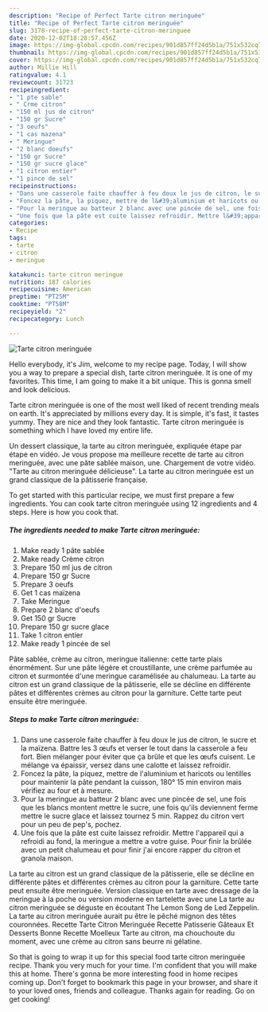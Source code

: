 ```yaml
---
description: "Recipe of Perfect Tarte citron meringuée"
title: "Recipe of Perfect Tarte citron meringuée"
slug: 3178-recipe-of-perfect-tarte-citron-meringuee
date: 2020-12-02T18:28:57.456Z
image: https://img-global.cpcdn.com/recipes/901d857ff24d5b1a/751x532cq70/tarte-citron-meringuee-photo-principale-de-la-recette.jpg
thumbnail: https://img-global.cpcdn.com/recipes/901d857ff24d5b1a/751x532cq70/tarte-citron-meringuee-photo-principale-de-la-recette.jpg
cover: https://img-global.cpcdn.com/recipes/901d857ff24d5b1a/751x532cq70/tarte-citron-meringuee-photo-principale-de-la-recette.jpg
author: Millie Hill
ratingvalue: 4.1
reviewcount: 31723
recipeingredient:
- "1 pte sable"
- " Crme citron"
- "150 ml jus de citron"
- "150 gr Sucre"
- "3 oeufs"
- "1 cas mazena"
- " Meringue"
- "2 blanc doeufs"
- "150 gr Sucre"
- "150 gr sucre glace"
- "1 citron entier"
- "1 pince de sel"
recipeinstructions:
- "Dans une casserole faite chauffer à feu doux le jus de citron, le sucre et la maïzena. Battre les 3 œufs et verser le tout dans la casserole a feu fort. Bien mélanger pour éviter que ça brûle et que les œufs cuisent. Le mélange va épaissir, versez dans une calotte et laissez refroidir."
- "Foncez la pâte, la piquez, mettre de l&#39;aluminium et haricots ou lentilles pour maintenir la pâte pendant la cuisson, 180° 15 min environ mais vérifiez au four et à mesure."
- "Pour la meringue au batteur 2 blanc avec une pincée de sel, une fois que les blancs montent mettre le sucre, une fois qu&#39;ils deviennent ferme mettre le sucre glace et laissez tournez 5 min. Rappez du citron vert pour un peu de pep&#39;s, pochez."
- "Une fois que la pâte est cuite laissez refroidir. Mettre l&#39;appareil qui a refroidi au fond, la meringue a mettre a votre guise. Pour finir la brûlée avec un petit chalumeau et pour finir j&#39;ai encore rapper du citron et granola maison."
categories:
- Recipe
tags:
- tarte
- citron
- meringue

katakunci: tarte citron meringue 
nutrition: 187 calories
recipecuisine: American
preptime: "PT25M"
cooktime: "PT58M"
recipeyield: "2"
recipecategory: Lunch

---
```



![Tarte citron meringuée](https://img-global.cpcdn.com/recipes/901d857ff24d5b1a/751x532cq70/tarte-citron-meringuee-photo-principale-de-la-recette.jpg)

Hello everybody, it's Jim, welcome to my recipe page. Today, I will show you a way to prepare a special dish, tarte citron meringuée. It is one of my favorites. This time, I am going to make it a bit unique. This is gonna smell and look delicious.

Tarte citron meringuée is one of the most well liked of recent trending meals on earth. It's appreciated by millions every day. It is simple, it's fast, it tastes yummy. They are nice and they look fantastic. Tarte citron meringuée is something which I have loved my entire life.

Un dessert classique, la tarte au citron meringuée, expliquée étape par étape en vidéo. Je vous propose ma meilleure recette de tarte au citron meringuée, avec une pâte sablée maison, une. Chargement de votre vidéo. &#34;Tarte au citron meringuée délicieuse&#34;. La tarte au citron meringuée est un grand classique de la pâtisserie française.


To get started with this particular recipe, we must first prepare a few ingredients. You can cook tarte citron meringuée using 12 ingredients and 4 steps. Here is how you cook that.

<!--inarticleads1-->

##### The ingredients needed to make Tarte citron meringuée:

1. Make ready 1 pâte sablée
1. Make ready  Crème citron
1. Prepare 150 ml jus de citron
1. Prepare 150 gr Sucre
1. Prepare 3 oeufs
1. Get 1 cas maïzena
1. Take  Meringue
1. Prepare 2 blanc d&#39;oeufs
1. Get 150 gr Sucre
1. Prepare 150 gr sucre glace
1. Take 1 citron entier
1. Make ready 1 pincée de sel


Pâte sablée, crème au citron, meringue italienne: cette tarte plais énormément. Sur une pâte légère et croustillante, une crème parfumée au citron et surmontée d&#39;une meringue caramélisée au chalumeau. La tarte au citron est un grand classique de la pâtisserie, elle se décline en différente pâtes et différentes crèmes au citron pour la garniture. Cette tarte peut ensuite être meringuée. 

<!--inarticleads2-->

##### Steps to make Tarte citron meringuée:

1. Dans une casserole faite chauffer à feu doux le jus de citron, le sucre et la maïzena. Battre les 3 œufs et verser le tout dans la casserole a feu fort. Bien mélanger pour éviter que ça brûle et que les œufs cuisent. Le mélange va épaissir, versez dans une calotte et laissez refroidir.
1. Foncez la pâte, la piquez, mettre de l&#39;aluminium et haricots ou lentilles pour maintenir la pâte pendant la cuisson, 180° 15 min environ mais vérifiez au four et à mesure.
1. Pour la meringue au batteur 2 blanc avec une pincée de sel, une fois que les blancs montent mettre le sucre, une fois qu&#39;ils deviennent ferme mettre le sucre glace et laissez tournez 5 min. Rappez du citron vert pour un peu de pep&#39;s, pochez.
1. Une fois que la pâte est cuite laissez refroidir. Mettre l&#39;appareil qui a refroidi au fond, la meringue a mettre a votre guise. Pour finir la brûlée avec un petit chalumeau et pour finir j&#39;ai encore rapper du citron et granola maison.


La tarte au citron est un grand classique de la pâtisserie, elle se décline en différente pâtes et différentes crèmes au citron pour la garniture. Cette tarte peut ensuite être meringuée. Version classique en tarte avec dressage de la meringue à la poche ou version moderne en tartelette avec une La tarte au citron meringuée se déguste en écoutant The Lemon Song de Led Zeppelin. La tarte au citron meringuée aurait pu être le pêché mignon des têtes couronnées. Recette Tarte Citron Meringuée Recette Patisserie Gâteaux Et Desserts Bonne Recette Moelleux Tarte au citron, ma chouchoute du moment, avec une crème au citron sans beurre ni gélatine. 

So that is going to wrap it up for this special food tarte citron meringuée recipe. Thank you very much for your time. I'm confident that you will make this at home. There's gonna be more interesting food in home recipes coming up. Don't forget to bookmark this page in your browser, and share it to your loved ones, friends and colleague. Thanks again for reading. Go on get cooking!
